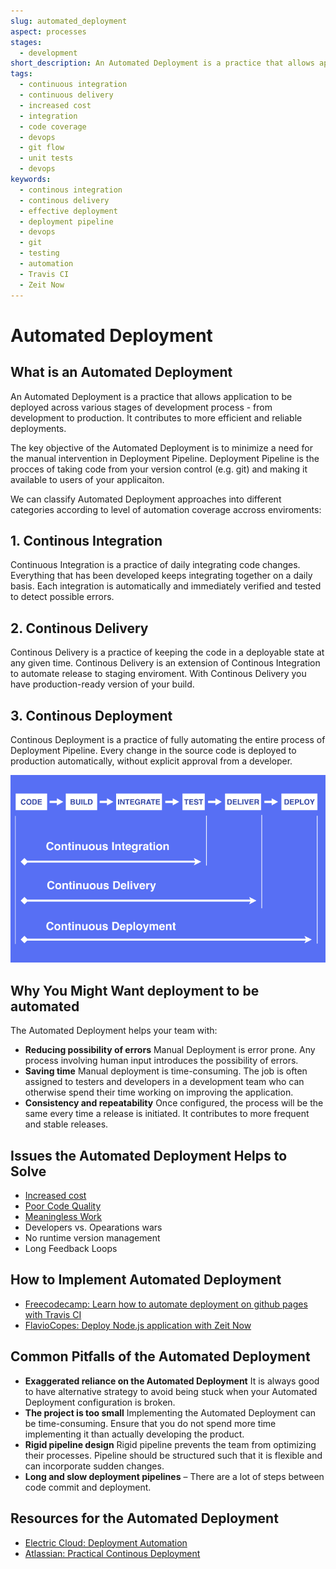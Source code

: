 ```yaml
---
slug: automated_deployment
aspect: processes
stages:
  - development
short_description: An Automated Deployment is a practice that allows application to be deployed across various stages of development process - from development to production
tags:
  - continuous integration
  - continuous delivery
  - increased cost
  - integration
  - code coverage
  - devops
  - git flow
  - unit tests
  - devops
keywords:
  - continous integration
  - continous delivery
  - effective deployment
  - deployment pipeline
  - devops
  - git
  - testing
  - automation
  - Travis CI
  - Zeit Now
---
```


# Automated Deployment

## What is an Automated Deployment

An Automated Deployment is a practice that allows application to be deployed across various stages of development process - from development to production. It contributes to more efficient and reliable deployments.

The key objective of the Automated Deployment is to minimize a need for the manual intervention in Deployment Pipeline. Deployment Pipeline is the procces of taking code from your version control (e.g. git) and making it available to users of your applicaiton.

We can classify Automated Deployment approaches into different categories according to level of automation coverage accross enviroments:

## 1. Continous Integration

Continuous Integration is a practice of daily integrating code changes. Everything that has been developed keeps integrating together on a daily basis. Each integration is automatically and immediately verified and tested to detect possible errors.

## 2. Continous Delivery

Continous Delivery is a practice of keeping the code in a deployable state at any given time. Continous Delivery is an extension of Continous Integration to automate release to staging enviroment. With Continous Delivery you have production-ready version of your build.

## 3. Continous Deployment

Continous Deployment is a practice of fully automating the entire process of Deployment Pipeline. Every change in the source code is deployed to production automatically, without explicit approval from a developer.

![Automated Deployment](/files/automated_deployment.png)


## Why You Might Want deployment to be automated

The Automated Deployment helps your team with:
- **Reducing possibility of errors**
  Manual Deployment is error prone. Any process involving human input introduces the possibility of errors. 
- **Saving time**
  Manual deployment is time-consuming. The job is often assigned to testers and developers in a development team who can otherwise spend their time working on improving the application.
- **Consistency and repeatability**
  Once configured, the process will be the same every time a release is initiated. It contributes to more frequent and stable releases.

## Issues the Automated Deployment Helps to Solve

- [Increased cost](/issues/increased_cost)
- [Poor Code Quality](/issues/poor_code_quality)
- [Meaningless Work](/issues/meaningless_work)
- Developers vs. Opearations wars
- No runtime version management
- Long Feedback Loops

## How to Implement Automated Deployment

- [Freecodecamp: Learn how to automate deployment on github pages with Travis CI](https://www.freecodecamp.org/news/learn-how-to-automate-deployment-on-github-pages-with-travis-ci/)
- [FlavioCopes: Deploy Node.js application with Zeit Now](https://flaviocopes.com/zeit-now/)

## Common Pitfalls of the Automated Deployment

- **Exaggerated reliance on the Automated Deployment**
  It is always good to have alternative strategy to avoid being stuck when your Automated Deployment configuration is broken. 
- **The project is too small**
  Implementing the Automated Deployment can be time-consuming. Ensure that you do not spend more time implementing it than actually developing the product. 
- **Rigid pipeline design**
  Rigid pipeline prevents the team from optimizing their processes. Pipeline should be structured such that it is flexible and can incorporate sudden changes.
- **Long and slow deployment pipelines** – There are a lot of steps between code commit and deployment. 


## Resources for the Automated Deployment
- [Electric Cloud: Deployment Automation](http://electric-cloud.com/wiki/display/releasemanagement/Deployment+Automation)
- [Atlassian: Practical Continous Deployment](https://www.atlassian.com/blog/continuous-delivery/practical-continuous-deployment)
